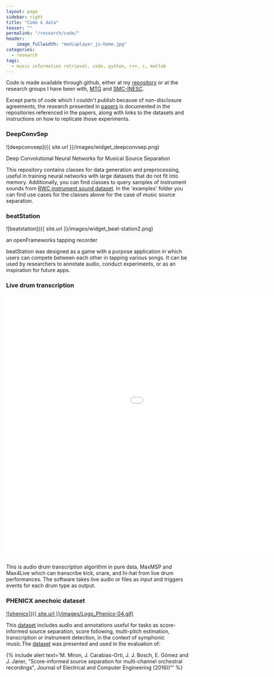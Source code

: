 ```yaml
---
layout: page
sidebar: right
title: "Code & data"
teaser: ""
permalink: "/research/code/"
header:
    image_fullwidth: "mediaplayer_js-home.jpg"
categories: 
  - research
tags:
  - music information retrieval, code, python, c++, c, matlab
---
```

Code is made available through github, either at my [repository][1] or at the research groups I have been with, [MTG][2] and [SMC-INESC][3]. 

Except parts of code which I couldn't publish because of non-disclosure agreements, the research presented in [papers][4] is documented in the repositories referenced in the papers, along with links to the datasets and instructions on how to replicate those experiments. 

### DeepConvSep
![deepconvsep]({{ site.url }}/images/widget_deepconvsep.png)

Deep Convolutional Neural Networks for Musical Source Separation

This repository contains classes for data generation and preprocessing, useful in training neural networks with large datasets that do not fit into memory. Additionally, you can find classes to query samples of instrument sounds from [RWC instrument sound dataset][5]. In the 'examples' folder you can find use cases for the classes above for the case of music source separation.

### beatStation
![beatstation]({{ site.url }}/images/widget_beat-station2.png)

an openFrameworks tapping recorder

beatStation was designed as a game with a purpose application in which users can compete between each other in tapping various songs. It can be used by researchers to annotate audio, conduct experiments, or as an inspiration for future apps.

### Live drum transcription
<div class="flex-video">
        <iframe width="1280" height="720" src="//www.youtube.com/embed/RB-1nWavrmg" frameborder="0" allowfullscreen></iframe>
</div>

This is audio drum transcription algorithm in pure data, MaxMSP and Max4Live which can transcribe kick, snare, and hi-hat from live drum performances. The software takes live audio or files as input and triggers events for each drum type as output.

### PHENICX anechoic dataset 
[![phenicx]({{ site.url }}/images/Logo_Phenicx-04.gif)][7]

This [dataset][7] includes audio and annotations useful for tasks as score-informed source separation, score following, multi-pitch estimation, transcription or instrument detection, in the context of symphonic music.The [dataset][7] was presented and used in the evaluation of:

{% include alert text='M. Miron, J. Carabias-Orti, J. J. Bosch, E. Gómez and J. Janer, "Score-informed source separation for multi-channel orchestral recordings", Journal of Electrical and Computer Engineering (2016))"' %}

 [1]: https://github.com/nkundiushuti
 [2]: https://github.com/MTG
 [3]: https://github.com/SMC-INESC
 [4]: http://mariusmiron.com/research/publications/
 [5]: https://staff.aist.go.jp/m.goto/RWC-MDB/
 [6]: https://github.com/SMC-INESC/beatStation
 [7]: http://mtg.upf.edu/download/datasets/phenicx-anechoic
 [8]: #
 [9]: #
 [10]: #